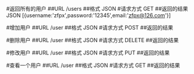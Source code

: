 #返回所有的用户
##URL
/users
##格式
JSON
#请求方式
GET
##返回的结果
JSON
[{username:'zfpx',password:'12345',email:'zfpx@126.com'}]

#增加用户
##URL
/user
##格式
JSON
#请求方式
POST
##返回的结果

#删除用户
##URL
/user
##格式
JSON
#请求方式
DELETE
##返回的结果

#修改用户
##URL
/user
##格式
JSON
#请求方式
PUT
##返回的结果

#查看一个用户
##URL
/user
##格式
JSON
#请求方式
GET
##返回的结果




